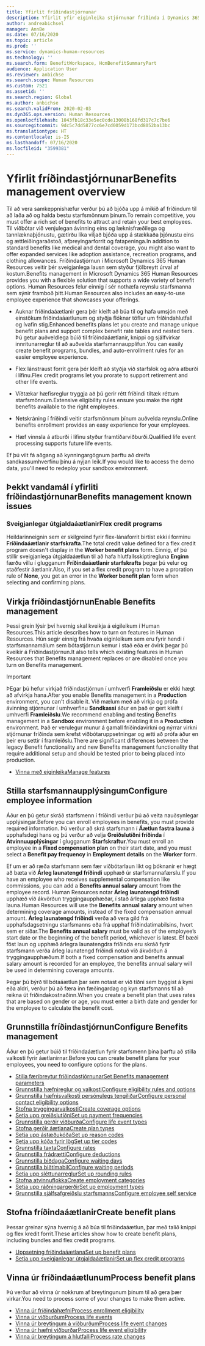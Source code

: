 ```yaml
---
title: Yfirlit fríðindastjórnunar
description: Yfirlit yfir eiginleika stjórnunar fríðinda í Dynamics 365 Human Resources. Bjóddu starfsmönnum þínum framlengda valkosti með auðveldri notkun á netinu.
author: andreabichsel
manager: AnnBe
ms.date: 07/16/2020
ms.topic: article
ms.prod: ''
ms.service: dynamics-human-resources
ms.technology: ''
ms.search.form: BenefitWorkspace, HcmBenefitSummaryPart
audience: Application User
ms.reviewer: anbichse
ms.search.scope: Human Resources
ms.custom: 7521
ms.assetid: ''
ms.search.region: Global
ms.author: anbichse
ms.search.validFrom: 2020-02-03
ms.dyn365.ops.version: Human Resources
ms.openlocfilehash: 1043fb18c33e5ec0cde13008b168fd317c7c7be6
ms.sourcegitcommit: 9dc5c7dd5877cc6e7cd0059d173bcd8052ba13bc
ms.translationtype: HT
ms.contentlocale: is-IS
ms.lasthandoff: 07/16/2020
ms.locfileid: "3599381"
---
```

# <a name="benefits-management-overview"></a><span data-ttu-id="a3000-104">Yfirlit fríðindastjórnunar</span><span class="sxs-lookup"><span data-stu-id="a3000-104">Benefits management overview</span></span>

<span data-ttu-id="a3000-105">Til að vera samkeppnishæfur verður þú að bjóða upp á mikið af fríðindum til að laða að og halda bestu starfsmönnum þínum.</span><span class="sxs-lookup"><span data-stu-id="a3000-105">To remain competitive, you must offer a rich set of benefits to attract and retain your best employees.</span></span> <span data-ttu-id="a3000-106">Til viðbótar við venjulegan ávinning eins og læknisfræðilega og tannlæknaþjónustu, gætirðu líka viljað bjóða upp á stækkaða þjónustu eins og ættleiðingaraðstoð, afþreyingarforrit og fatapeninga.</span><span class="sxs-lookup"><span data-stu-id="a3000-106">In addition to standard benefits like medical and dental coverage, you might also want to offer expanded services like adoption assistance, recreation programs, and clothing allowances.</span></span> <span data-ttu-id="a3000-107">Fríðindastjórnun í Microsoft Dynamics 365 Human Resources veitir þér sveigjanlega lausn sem styður fjölbreytt úrval af kostum.</span><span class="sxs-lookup"><span data-stu-id="a3000-107">Benefits management in Microsoft Dynamics 365 Human Resources provides you with a flexible solution that supports a wide variety of benefit options.</span></span> <span data-ttu-id="a3000-108">Human Resources felur einnig í sér nothæfa reynslu starfsmanna sem sýnir framboð þitt.</span><span class="sxs-lookup"><span data-stu-id="a3000-108">Human Resources also includes an easy-to-use employee experience that showcases your offerings.</span></span>

- <span data-ttu-id="a3000-109">Auknar fríðindaáætlanir gera þér kleift að búa til og hafa umsjón með einstökum fríðindaáætlunum og styðja flóknar töflur um fríðindahlutfall og ívafin stig.</span><span class="sxs-lookup"><span data-stu-id="a3000-109">Enhanced benefits plans let you create and manage unique benefit plans and support complex benefit rate tables and nested tiers.</span></span> <span data-ttu-id="a3000-110">Þú getur auðveldlega búið til fríðindaáætlanir, knippi og sjálfvirkar innritunarreglur til að auðvelda starfsmannaupplifun.</span><span class="sxs-lookup"><span data-stu-id="a3000-110">You can easily create benefit programs, bundles, and auto-enrollment rules for an easier employee experience.</span></span>

- <span data-ttu-id="a3000-111">Flex lánstraust forrit gera þér kleift að styðja við starfslok og aðra atburði í lífinu.</span><span class="sxs-lookup"><span data-stu-id="a3000-111">Flex credit programs let you prorate to support retirement and other life events.</span></span>

- <span data-ttu-id="a3000-112">Víðtækar hæfisreglur tryggja að þú gerir rétt fríðindi tiltæk réttum starfsmönnum.</span><span class="sxs-lookup"><span data-stu-id="a3000-112">Extensive eligibility rules ensure you make the right benefits available to the right employees.</span></span>

- <span data-ttu-id="a3000-113">Netskráning í fríðindi veitir starfsmönnum þínum auðvelda reynslu.</span><span class="sxs-lookup"><span data-stu-id="a3000-113">Online benefits enrollment provides an easy experience for your employees.</span></span>

- <span data-ttu-id="a3000-114">Hæf vinnsla á atburði í lífinu styður framtíðarviðburði.</span><span class="sxs-lookup"><span data-stu-id="a3000-114">Qualified life event processing supports future life events.</span></span>

<span data-ttu-id="a3000-115">Ef þú vilt fá aðgang að kynningargögnum þarftu að dreifa sandkassumhverfinu þínu á nýjan leik.</span><span class="sxs-lookup"><span data-stu-id="a3000-115">If you would like to access the demo data, you'll need to redeploy your sandbox environment.</span></span>

## <a name="benefits-management-known-issues"></a><span data-ttu-id="a3000-116">Þekkt vandamál í yfirliti fríðindastjórnunar</span><span class="sxs-lookup"><span data-stu-id="a3000-116">Benefits management known issues</span></span>

### <a name="flex-credit-programs"></a><span data-ttu-id="a3000-117">Sveigjanlegar útgjaldaáætlanir</span><span class="sxs-lookup"><span data-stu-id="a3000-117">Flex credit programs</span></span>

<span data-ttu-id="a3000-118">Heildarinneignin sem er skilgreind fyrir flex-lánaforrit birtist ekki í forminu **Fríðindaáætlanir starfskrafta**.</span><span class="sxs-lookup"><span data-stu-id="a3000-118">The total credit value defined for a flex credit program doesn't display in the **Worker benefit plans** form.</span></span> <span data-ttu-id="a3000-119">Einnig, ef þú stillir sveigjanlega útgjaldaáætlun til að hafa hlutfallsskiptiregluna **Enginn** færðu villu í glugganum **Fríðindaáætlanir starfskrafts** þegar þú velur og staðfestir áætlanir.</span><span class="sxs-lookup"><span data-stu-id="a3000-119">Also, if you set a flex credit program to have a proration rule of **None**, you get an error in the **Worker benefit plan** form when selecting and confirming plans.</span></span>

## <a name="enable-benefits-management"></a><span data-ttu-id="a3000-120">Virkja fríðindastjórnun</span><span class="sxs-lookup"><span data-stu-id="a3000-120">Enable Benefits management</span></span>

<span data-ttu-id="a3000-121">Þessi grein lýsir því hvernig skal kveikja á eigileikum í Human Resources.</span><span class="sxs-lookup"><span data-stu-id="a3000-121">This article describes how to turn on features in Human Resources.</span></span> <span data-ttu-id="a3000-122">Hún segir einnig frá hvaða eiginleikum sem eru fyrir hendi í starfsmannamálum sem bótastjórnun kemur í stað eða er óvirk þegar þú kveikir á Fríðindastjórnun.</span><span class="sxs-lookup"><span data-stu-id="a3000-122">It also tells which existing features in Human Resources that Benefits management replaces or are disabled once you turn on Benefits management.</span></span>

> [!IMPORTANT]
> <span data-ttu-id="a3000-123">ÞEgar þú hefur virkjað fríðindastjórnun í umhverfi **Framleiðslu** er ekki hægt að afvirkja hana.</span><span class="sxs-lookup"><span data-stu-id="a3000-123">After you enable Benefits management in a **Production** environment, you can't disable it.</span></span> <span data-ttu-id="a3000-124">Við mælum með að virkja og prófa ávinning stjórnunar í umhverfinu **Sandkassi** áður en það er gert kleift í umhverfi **Framleiðslu**.</span><span class="sxs-lookup"><span data-stu-id="a3000-124">We recommend enabling and testing Benefits management in a **Sandbox** environment before enabling it in a **Production** environment.</span></span> <span data-ttu-id="a3000-125">Það er verulegur munur á gamall fríðindavirkni og nýrrar virkni stjórnunar fríðinda sem krefst viðbótaruppsetningar og ætti að prófa áður en þeir eru settir í framleiðslu.</span><span class="sxs-lookup"><span data-stu-id="a3000-125">There are significant differences between the legacy Benefit functionality and new Benefits management functionality that require additional setup and should be tested prior to being placed into production.</span></span>

- [<span data-ttu-id="a3000-126">Vinna með eiginleika</span><span class="sxs-lookup"><span data-stu-id="a3000-126">Manage features</span></span>](hr-admin-manage-features.md)

## <a name="configure-employee-information"></a><span data-ttu-id="a3000-127">Stilla starfsmannaupplýsingum</span><span class="sxs-lookup"><span data-stu-id="a3000-127">Configure employee information</span></span>

<span data-ttu-id="a3000-128">Áður en þú getur skráð starfsmenn í fríðindi verður þú að veita nauðsynlegar upplýsingar.</span><span class="sxs-lookup"><span data-stu-id="a3000-128">Before you can enroll employees in benefits, you must provide required information.</span></span> <span data-ttu-id="a3000-129">Þú verður að skrá starfsmann í **Áætlun fastra launa** á upphafsdegi hans og þú verður að velja **Greiðslutíðni fríðinda** í **Atvinnuupplýsingar** í glugganum **Starfskraftur**.</span><span class="sxs-lookup"><span data-stu-id="a3000-129">You must enroll an employee in a **Fixed compensation plan** on their start date, and you must select a **Benefit pay frequency** in **Employment details** on the **Worker** form.</span></span>

<span data-ttu-id="a3000-130">Ef um er að ræða starfsmann sem fær viðbótarlaun líkt og þóknanir er hægt að bæta við **Árleg launatengd fríðindi** upphæð úr starfsmannafærslu.</span><span class="sxs-lookup"><span data-stu-id="a3000-130">If you have an employee who receives supplemental compensation like commissions, you can add a **Benefits annual salary** amount from the employee record.</span></span> <span data-ttu-id="a3000-131">Human Resources notar **Árleg launatengd fríðindi** upphæð við ákvörðun tryggingaupphæðar, í stað árlega upphæð fastra launa.</span><span class="sxs-lookup"><span data-stu-id="a3000-131">Human Resources will use the **Benefits annual salary** amount when determining coverage amounts, instead of the fixed compensation annual amount.</span></span> <span data-ttu-id="a3000-132">**Árleg launatengd fríðindi** verða að vera gild frá upphafsdagsetningu starfsmanns eða frá upphaf fríðindatímabilsins, hvort sem er síðar.</span><span class="sxs-lookup"><span data-stu-id="a3000-132">The **Benefits annual salary** must be valid as of the employee’s start date or the beginning of the benefit period, whichever is latest.</span></span> <span data-ttu-id="a3000-133">Ef bæði föst laun og upphæð árlegra launatengdra fríðinda eru skráð fyrir starfsmann verða árleg launatengd fríðindi notuð við ákvörðun á tryggingaupphæðum.</span><span class="sxs-lookup"><span data-stu-id="a3000-133">If both a fixed compensation and benefits annual salary amount is recorded for an employee, the benefits annual salary will be used in determining coverage amounts.</span></span>

<span data-ttu-id="a3000-134">Þegar þú býrð til bótaáætlun þar sem notast er við tíðni sem byggist á kyni eða aldri, verður þú að færa inn fæðingardag og kyn starfsmanns til að reikna út fríðindakostnaðinn.</span><span class="sxs-lookup"><span data-stu-id="a3000-134">When you create a benefit plan that uses rates that are based on gender or age, you must enter a birth date and gender for the employee to calculate the benefit cost.</span></span>

## <a name="configure-benefits-management"></a><span data-ttu-id="a3000-135">Grunnstilla fríðindastjórnun</span><span class="sxs-lookup"><span data-stu-id="a3000-135">Configure Benefits management</span></span>

<span data-ttu-id="a3000-136">Áður en þú getur búið til fríðindaáætlun fyrir starfsmenn þína þarftu að stilla valkosti fyrir áætlanirnar.</span><span class="sxs-lookup"><span data-stu-id="a3000-136">Before you can create benefit plans for your employees, you need to configure options for the plans.</span></span>

- [<span data-ttu-id="a3000-137">Stilla færibreytur fríðindastjórnunar</span><span class="sxs-lookup"><span data-stu-id="a3000-137">Set Benefits management parameters</span></span>](hr-benefits-setup-parameters.md)
- [<span data-ttu-id="a3000-138">Grunnstilla hæfnireglur og valkosti</span><span class="sxs-lookup"><span data-stu-id="a3000-138">Configure eligibility rules and options</span></span>](hr-benefits-setup-eligibility-rules.md)
- [<span data-ttu-id="a3000-139">Grunnstilla hæfnisvalkosti persónulegs tengiliðar</span><span class="sxs-lookup"><span data-stu-id="a3000-139">Configure personal contact eligibility options</span></span>](hr-benefits-setup-contact-eligibility-options.md)
- [<span data-ttu-id="a3000-140">Stofna tryggingarvalkosti</span><span class="sxs-lookup"><span data-stu-id="a3000-140">Create coverage options</span></span>](hr-benefits-setup-coverage-options.md)
- [<span data-ttu-id="a3000-141">Setja upp greiðslutíðni</span><span class="sxs-lookup"><span data-stu-id="a3000-141">Set up payment frequencies</span></span>](hr-benefits-setup-payment-frequencies.md)
- [<span data-ttu-id="a3000-142">Grunnstilla gerðir viðburða</span><span class="sxs-lookup"><span data-stu-id="a3000-142">Configure life event types</span></span>](hr-benefits-setup-life-event-types.md)
- [<span data-ttu-id="a3000-143">Stofna gerðir áætlana</span><span class="sxs-lookup"><span data-stu-id="a3000-143">Create plan types</span></span>](hr-benefits-setup-plan-types.md)
- [<span data-ttu-id="a3000-144">Setja upp ástæðukóða</span><span class="sxs-lookup"><span data-stu-id="a3000-144">Set up reason codes</span></span>](hr-benefits-setup-reason-codes.md)
- [<span data-ttu-id="a3000-145">Setja upp kóða fyrir lög</span><span class="sxs-lookup"><span data-stu-id="a3000-145">Set up tier codes</span></span>](hr-benefits-setup-tier-codes.md)
- [<span data-ttu-id="a3000-146">Grunnstilla taxta</span><span class="sxs-lookup"><span data-stu-id="a3000-146">Configure rates</span></span>](hr-benefits-setup-rates.md)
- [<span data-ttu-id="a3000-147">Grunnstilla frádrætti</span><span class="sxs-lookup"><span data-stu-id="a3000-147">Configure deductions</span></span>](hr-benefits-setup-deductions.md)
- [<span data-ttu-id="a3000-148">Grunnstilla biðdaga</span><span class="sxs-lookup"><span data-stu-id="a3000-148">Configure waiting days</span></span>](hr-benefits-setup-waiting-days.md)
- [<span data-ttu-id="a3000-149">Grunnstilla biðtímabil</span><span class="sxs-lookup"><span data-stu-id="a3000-149">Configure waiting periods</span></span>](hr-benefits-setup-waiting-periods.md)
- [<span data-ttu-id="a3000-150">Setja upp sléttunarreglur</span><span class="sxs-lookup"><span data-stu-id="a3000-150">Set up rounding rules</span></span>](hr-benefits-setup-rounding-rules.md)
- [<span data-ttu-id="a3000-151">Stofna atvinnuflokka</span><span class="sxs-lookup"><span data-stu-id="a3000-151">Create employment categories</span></span>](hr-benefits-setup-employment-categories.md)
- [<span data-ttu-id="a3000-152">Setja upp ráðningargerðir</span><span class="sxs-lookup"><span data-stu-id="a3000-152">Set up employment types</span></span>](hr-benefits-setup-employment-types.md)
- [<span data-ttu-id="a3000-153">Grunnstilla sjálfsafgreiðslu starfsmanns</span><span class="sxs-lookup"><span data-stu-id="a3000-153">Configure employee self service</span></span>](hr-benefits-setup-employee-self-service.md)

## <a name="create-benefit-plans"></a><span data-ttu-id="a3000-154">Stofna fríðindaáætlanir</span><span class="sxs-lookup"><span data-stu-id="a3000-154">Create benefit plans</span></span>

<span data-ttu-id="a3000-155">Þessar greinar sýna hvernig á að búa til fríðindaáætlun, þar með talið knippi og flex kredit forrit.</span><span class="sxs-lookup"><span data-stu-id="a3000-155">These articles show how to create benefit plans, including bundles and flex credit programs.</span></span>

- [<span data-ttu-id="a3000-156">Uppsetning fríðindaáætlana</span><span class="sxs-lookup"><span data-stu-id="a3000-156">Set up benefit plans</span></span>](hr-benefits-plans-setup.md)
- [<span data-ttu-id="a3000-157">Setja upp sveigjanlegar útgjaldaáætlanir</span><span class="sxs-lookup"><span data-stu-id="a3000-157">Set up flex credit programs</span></span>](hr-benefits-plans-flex-credit-programs.md)

## <a name="process-benefit-plans"></a><span data-ttu-id="a3000-158">Vinna úr fríðindaáætlunum</span><span class="sxs-lookup"><span data-stu-id="a3000-158">Process benefit plans</span></span>

<span data-ttu-id="a3000-159">Þú verður að vinna úr nokkrum af breytingunum þínum til að gera þær virkar.</span><span class="sxs-lookup"><span data-stu-id="a3000-159">You need to process some of your changes to make them active.</span></span>

- [<span data-ttu-id="a3000-160">Vinna úr fríðindahæfni</span><span class="sxs-lookup"><span data-stu-id="a3000-160">Process enrollment eligibility</span></span>](hr-benefits-process-enrollment-eligibility.md)
- [<span data-ttu-id="a3000-161">Vinna úr viðburðum</span><span class="sxs-lookup"><span data-stu-id="a3000-161">Process life events</span></span>](hr-benefits-process-life-events.md)
- [<span data-ttu-id="a3000-162">Vinna úr breytingum á viðburðum</span><span class="sxs-lookup"><span data-stu-id="a3000-162">Process life event changes</span></span>](hr-benefits-process-life-event-changes.md)
- [<span data-ttu-id="a3000-163">Vinna úr hæfni viðburðar</span><span class="sxs-lookup"><span data-stu-id="a3000-163">Process life event eligibility</span></span>](hr-benefits-process-life-event-eligibility.md)
- [<span data-ttu-id="a3000-164">Vinna úr breytingum á hlutfalli</span><span class="sxs-lookup"><span data-stu-id="a3000-164">Process rate changes</span></span>](hr-benefits-process-rate-changes.md)

